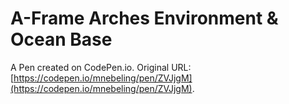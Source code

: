 # A-Frame Arches Environment & Ocean Base

A Pen created on CodePen.io. Original URL: [https://codepen.io/mnebeling/pen/ZVJjgM](https://codepen.io/mnebeling/pen/ZVJjgM).


